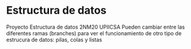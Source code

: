 # Estructura de datos
Proyecto Estructura de datos 2NM20 UPIICSA
Pueden cambiar entre las diferentes ramas (branches) para ver el funcionamiento de otro tipo de estrucura de datos: pilas, colas y listas
